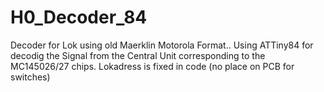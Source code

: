 # H0_Decoder_84
Decoder for Lok using old Maerklin Motorola Format..
Using ATTiny84 for decodig the Signal from the Central Unit corresponding to the MC145026/27 chips.
Lokadress is fixed in code (no place on PCB for switches)
